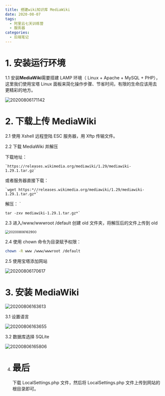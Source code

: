 ```yaml
---
title: 搭建wiki知识库 MediaWiki
date: 2020-08-07
tags:
  - 阿里云七天训练营
  - 服务器
categories:
  - 后端笔记
---
```


# 1. 安装运行环境

1.1 安装**MediaWiki**需要搭建 LAMP 环境（ Linux + Apache + MySQL + PHP），这里我们使用宝塔 Linux 面板来简化操作步骤、节省时间，有限的生命应该用去更精彩的地方。

![20200806171142](https://pic.downk.cc/item/5f2d57a114195aa594fd029e.png)

# 2. 下载上传 MediaWiki

2.1 使用 Xshell 远程登陆 ESC 服务器，用 Xftp 传输文件。

2.2 下载 MediaWiki 并解压

下载地址：

```
`https://releases.wikimedia.org/mediawiki/1.29/mediawiki-1.29.1.tar.gz`
```

或者服务器直接下载：

```
`wget https:*//releases.wikimedia.org/mediawiki/1.29/mediawiki-1.29.1.tar.gz*`
```

解压： `

```
tar -zxv mediawiki-1.29.1.tar.gz*`
```

2.3 进入/www/wwwroot /default 创建 old 文件夹，将解压后的文件上传到 old

<img src="https://pic.downk.cc/item/5f2d575a14195aa594fcdcdc.png" alt="20200806162900" style="zoom:75%;" />

2.4 使用 chown 命令为目录赋予权限：

```bash
chown -R www /www/wwwroot /default
```

2.5 使用宝塔添加网站

![20200806170617](https://pic.downk.cc/item/5f2d5fff14195aa594016dad.png)

# 3. 安装 MediaWiki

![20200806163613](https://pic.downk.cc/item/5f2d6a5214195aa59405b15d.png)

3.1 设置语言

![20200806163655](https://pic.downk.cc/item/5f2d6ac714195aa59405ddf8.png)

3.2 数据库选择 SQLite

![20200806165806](https://pic.downk.cc/item/5f2d6d0914195aa5940733ae.png)

4. # 最后

   下载 LocalSettings.php 文件，然后将 LocalSettings.php 文件上传到网站的根目录即可。
   <Valine></Valine>
